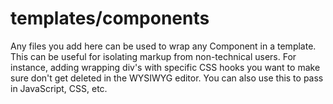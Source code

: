 # templates/components

Any files you add here can be used to wrap any Component in a template. This can be useful for isolating markup from non-technical users. For instance, adding wrapping div's with specific CSS hooks you want to make sure don't get deleted in the WYSIWYG editor. You can also use this to pass in JavaScript, CSS, etc.
